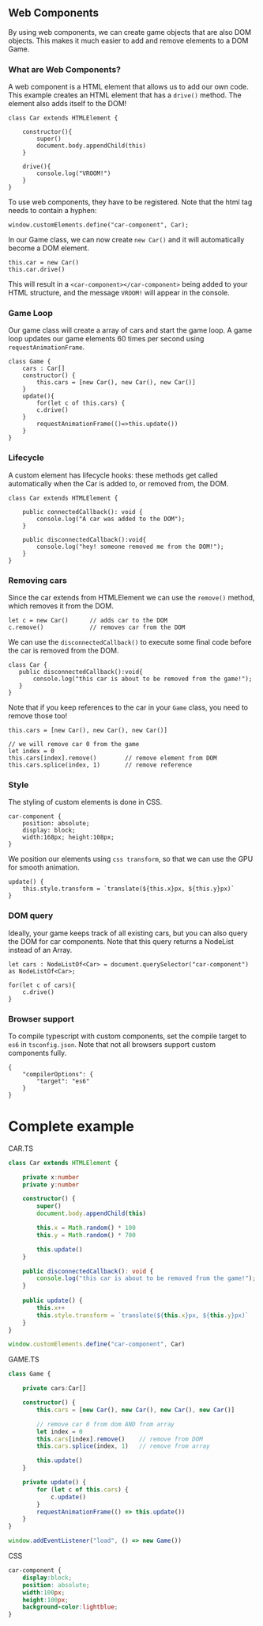 ## Web Components

By using web components, we can create game objects that are also DOM objects. This makes it much easier to add and remove elements to a DOM Game. 

### What are Web Components?

A web component is a HTML element that allows us to add our own code. This example creates an HTML element that has a `drive()` method. The element also adds itself to the DOM!

```
class Car extends HTMLElement {

    constructor(){
        super()
        document.body.appendChild(this)
    }
    
    drive(){
        console.log("VROOM!")
    }
}
```
To use web components, they have to be registered. Note that the html tag needs to contain a hyphen:
```
window.customElements.define("car-component", Car);
```

In our Game class, we can now create `new Car()` and it will automatically become a DOM element.
```
this.car = new Car()
this.car.drive()
```

This will result in a `<car-component></car-component>` being added to your HTML structure, and the message `VROOM!` will appear in the console. 

### Game Loop

Our game class will create a array of cars and start the game loop. A game loop updates our game elements 60 times per second using `requestAnimationFrame`. 

```
class Game {
    cars : Car[]
    constructor() {
        this.cars = [new Car(), new Car(), new Car()]
    }
    update(){
        for(let c of this.cars) {
	    c.drive()
	}
        requestAnimationFrame(()=>this.update())
    }
}
```

### Lifecycle

A custom element has lifecycle hooks: these methods get called automatically when the Car is added to, or removed from, the DOM.
```
class Car extends HTMLElement {

    public connectedCallback(): void {
        console.log("A car was added to the DOM");
    }

    public disconnectedCallback():void{
        console.log("hey! someone removed me from the DOM!");
    }
}
```

### Removing cars

Since the car extends from HTMLElement we can use the `remove()` method, which removes it from the DOM. 

```
let c = new Car()      // adds car to the DOM
c.remove()             // removes car from the DOM
```

We can use the `disconnectedCallback()` to execute some final code before the car is removed from the DOM.

```
class Car {
   public disconnectedCallback():void{
       console.log("this car is about to be removed from the game!");
   }
}
```
Note that if you keep references to the car in your `Game` class, you need to remove those too!
```
this.cars = [new Car(), new Car(), new Car()]

// we will remove car 0 from the game
let index = 0
this.cars[index].remove()        // remove element from DOM
this.cars.splice(index, 1)       // remove reference
```

### Style

The styling of custom elements is done in CSS.

```
car-component {
    position: absolute;
    display: block;
    width:168px; height:108px;
}
```
We position our elements using `css transform`, so that we can use the GPU for smooth animation.

```
update() {
    this.style.transform = `translate(${this.x}px, ${this.y}px)`
}
```

### DOM query

Ideally, your game keeps track of all existing cars, but you can also query the DOM for car components. Note that this query returns a NodeList instead of an Array.
```
let cars : NodeListOf<Car> = document.querySelector("car-component") as NodeListOf<Car>;

for(let c of cars){
    c.drive()
} 
```

### Browser support

To compile typescript with custom components, set the compile target to `es6` in `tsconfig.json`. Note that not all browsers support custom components fully. 

```
{
    "compilerOptions": {
        "target": "es6"
    }
}
```

# Complete example

CAR.TS
```typescript
class Car extends HTMLElement {

    private x:number
    private y:number

    constructor() {
        super()
        document.body.appendChild(this)

        this.x = Math.random() * 100
        this.y = Math.random() * 700

        this.update()
    }

    public disconnectedCallback(): void {
        console.log("this car is about to be removed from the game!");
    }
    
    public update() {
        this.x++
        this.style.transform = `translate(${this.x}px, ${this.y}px)`
    }
}

window.customElements.define("car-component", Car)
```
GAME.TS
```typescript
class Game {

    private cars:Car[]

    constructor() {
        this.cars = [new Car(), new Car(), new Car(), new Car()]

        // remove car 0 from dom AND from array
        let index = 0
        this.cars[index].remove()    // remove from DOM
        this.cars.splice(index, 1)   // remove from array

        this.update()
    }

    private update() {
        for (let c of this.cars) {
            c.update()
        }
        requestAnimationFrame(() => this.update())
    }
}

window.addEventListener("load", () => new Game())
```
CSS
```css
car-component {
    display:block;
    position: absolute;
    width:100px;
    height:100px;
    background-color:lightblue;
}
```


